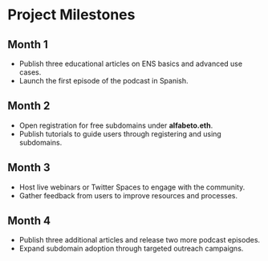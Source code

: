 # Project Milestones

## Month 1
- Publish three educational articles on ENS basics and advanced use cases.
- Launch the first episode of the podcast in Spanish.

## Month 2
- Open registration for free subdomains under **alfabeto.eth**.
- Publish tutorials to guide users through registering and using subdomains.

## Month 3
- Host live webinars or Twitter Spaces to engage with the community.
- Gather feedback from users to improve resources and processes.

## Month 4
- Publish three additional articles and release two more podcast episodes.
- Expand subdomain adoption through targeted outreach campaigns.
